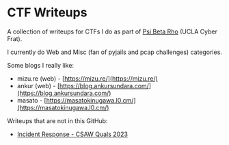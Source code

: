 # CTF Writeups

A collection of writeups for CTFs I do as part of [Psi Beta Rho](https://github.com/pbrucla) (UCLA Cyber Frat).

I currently do Web and Misc (fan of pyjails and pcap challenges) categories.

Some blogs I really like:

* mizu.re (web) - [https://mizu.re/](https://mizu.re/)
* ankur (web) - [https://blog.ankursundara.com/](https://blog.ankursundara.com/)
* masato - [https://masatokinugawa.l0.cm/](https://masatokinugawa.l0.cm/)

Writeups that are not in this GitHub:

* [Incident Response - CSAW Quals 2023](https://pbr.acmcyber.com/2023/10/17/csaw-incident-response)